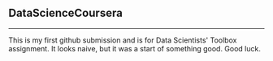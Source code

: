 ## DataScienceCoursera
 ----
This is my first github submission and is for Data Scientists' Toolbox assignment.
It looks naive, but it was a start of something good.
Good luck.

